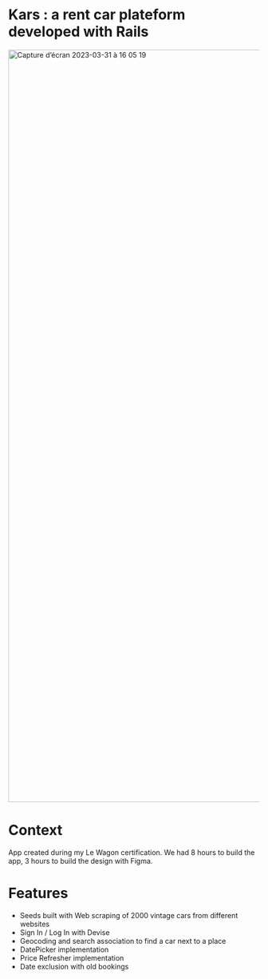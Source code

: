 # Kars : a rent car plateform developed with Rails
<img width="1504" alt="Capture d’écran 2023-03-31 à 16 05 19" src="https://user-images.githubusercontent.com/113714569/229142771-8eda65b1-502a-4b73-9ae5-5820f4f54ba6.png">

# Context
App created during my Le Wagon certification. We had 8 hours to build the app, 3 hours to build the design with Figma.

# Features
- Seeds built with Web scraping of 2000 vintage cars from different websites
- Sign In / Log In with Devise
- Geocoding and search association to find a car next to a place
- DatePicker implementation
- Price Refresher implementation
- Date exclusion with old bookings
